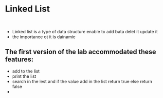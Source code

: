 # Linked List

<br>

- Linked list is a type of data structure enable to add bata delet it update it 
- the importance ot it is dainamic 

## The first version of the lab accommodated these features:
- add to the list
- print the list
- search in the lest and if the value add in the list return true else return false
-
